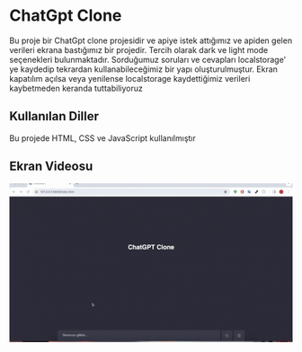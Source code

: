 <h1>ChatGpt Clone</h1>

Bu proje bir ChatGpt clone projesidir ve apiye istek attığımız ve apiden gelen verileri ekrana bastığımız bir projedir. Tercih olarak dark ve light mode seçenekleri bulunmaktadır. Sorduğumuz soruları ve cevapları localstorage' ye kaydedip tekrardan kullanabileceğimiz bir yapı oluşturulmuştur. Ekran kapatılım açılsa veya yenilense localstorage kaydettiğimiz verileri kaybetmeden keranda tuttabiliyoruz

<h2>Kullanılan Diller</h2>

Bu projede HTML, CSS ve JavaScript kullanılmıştır

<h2>Ekran Videosu</h2>

![](ChatGpt-Clone.gif)

